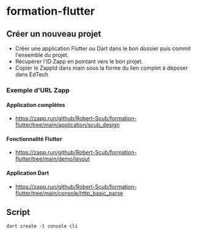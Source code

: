 # formation-flutter


## Créer un nouveau projet

 - Créer une application Flutter ou Dart dans le bon dossier puis commit l'ensemble du projet.
 - Récupérer l'ID Zapp en pointant vers le bon projet.
 - Copier le ZappId dans main sous la forme du lien complet à déposer dans EdTech


### Exemple d'URL Zapp

#### Application complètes

- https://zapp.run/github/Robert-Scub/formation-flutter/tree/main/application/scub_design

#### Fonctionnalité Flutter

- https://zapp.run/github/Robert-Scub/formation-flutter/tree/main/demo/layout

#### Application Dart

- https://zapp.run/github/Robert-Scub/formation-flutter/tree/main/console/http_basic_parse


## Script


```shell
dart create -t console cli
```

